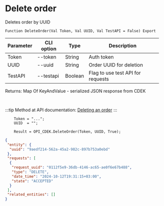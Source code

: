 ﻿---
sidebar_position: 3
---

# Delete order
 Deletes order by UUID



`Function DeleteOrder(Val Token, Val UUID, Val TestAPI = False) Export`

  | Parameter | CLI option | Type | Description |
  |-|-|-|-|
  | Token | --token | String | Auth token |
  | UUID | --uuid | String | Order UUID for deletion |
  | TestAPI | --testapi | Boolean | Flag to use test API for requests |

  
  Returns:  Map Of KeyAndValue - serialized JSON response from CDEK

<br/>

:::tip
Method at API documentation: [Deleting an order](https://api-docs.cdek.ru/29924487.html)
:::
<br/>


```bsl title="Code example"
    Token = "...";
    UUID  = "";

    Result = OPI_CDEK.DeleteOrder(Token, UUID, True);
```
 



```json title="Result"
{
 "entity": {
  "uuid": "9aedf214-562a-45a2-982c-897b753a0ebd"
 },
 "requests": [
  {
   "request_uuid": "0112f5e9-36db-4146-ac65-ae0f6e67b488",
   "type": "DELETE",
   "date_time": "2024-10-12T19:31:15+03:00",
   "state": "ACCEPTED"
  }
 ],
 "related_entities": []
}
```
